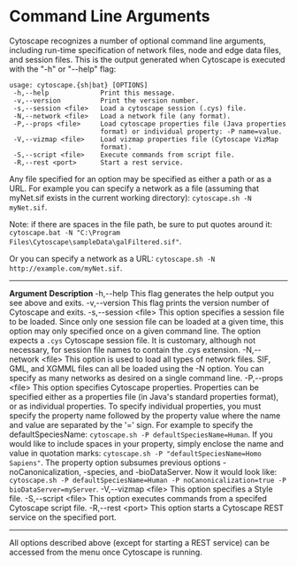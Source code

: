 Command Line Arguments
======================

Cytoscape recognizes a number of optional command line arguments,
including run-time specification of network files, node and edge data
files, and session files. This is the output generated when Cytoscape is
executed with the "-h" or "--help" flag:

    usage: cytoscape.{sh|bat} [OPTIONS]
     -h,--help             Print this message.
     -v,--version          Print the version number.
     -s,--session <file>   Load a cytoscape session (.cys) file.
     -N,--network <file>   Load a network file (any format).
     -P,--props <file>     Load cytoscape properties file (Java properties
                           format) or individual property: -P name=value.
     -V,--vizmap <file>    Load vizmap properties file (Cytoscape VizMap
                           format).
     -S,--script <file>    Execute commands from script file.
     -R,--rest <port>      Start a rest service.

Any file specified for an option may be specified as either a path or as
a URL. For example you can specify a network as a file (assuming that
myNet.sif exists in the current working directory):
`cytoscape.sh -N myNet.sif`.

Note: if there are spaces in the file path, be sure to put quotes around
it:
`cytoscape.bat -N "C:\Program Files\Cytoscape\sampleData\galFiltered.sif"`.

Or you can specify a network as a URL:
`cytoscape.sh -N http://example.com/myNet.sif`.

  --------------------------- ----------------------------------------------------------------------------------------------------------------------------------------------------------------------------------------------------------------------------------------------------------------------------------------------------------------------------------------------------------------------------------------------------------------------------------------------------------------------------------------------------------------------------------------------------------------------------------------------------------------------------------------------------------------------------------------------------------------------------------------------------------------------------------------------------------------------------
  **Argument**                **Description**
  -h,--help                   This flag generates the help output you see above and exits.
  -v,--version                This flag prints the version number of Cytoscape and exits.
  -s,--session &lt;file&gt;   This option specifies a session file to be loaded. Since only one session file can be loaded at a given time, this option may only specified once on a given command line. The option expects a `.cys` Cytoscape session file. It is customary, although not necessary, for session file names to contain the .cys extension.
  -N,--network &lt;file&gt;   This option is used to load all types of network files. SIF, GML, and XGMML files can all be loaded using the -N option. You can specify as many networks as desired on a single command line.
  -P,--props &lt;file&gt;     This option specifies Cytoscape properties. Properties can be specified either as a properties file (in Java's standard properties format), or as individual properties. To specify individual properties, you must specify the property name followed by the property value where the name and value are separated by the '=' sign. For example to specify the defaultSpeciesName: `cytoscape.sh -P defaultSpeciesName=Human`. If you would like to include spaces in your property, simply enclose the name and value in quotation marks: `cytoscape.sh -P "defaultSpeciesName=Homo Sapiens"`. The property option subsumes previous options -noCanonicalization, -species, and -bioDataServer. Now it would look like: `cytoscape.sh -P defaultSpeciesName=Human -P noCanonicalization=true -P bioDataServer=myServer`.
  -V,--vizmap &lt;file&gt;    This option specifies a Style file.
  -S,--script &lt;file&gt;    This option executes commands from a specifed Cytoscape script file.
  -R,--rest &lt;port&gt;      This option starts a Cytoscape REST service on the specified port.
  --------------------------- ----------------------------------------------------------------------------------------------------------------------------------------------------------------------------------------------------------------------------------------------------------------------------------------------------------------------------------------------------------------------------------------------------------------------------------------------------------------------------------------------------------------------------------------------------------------------------------------------------------------------------------------------------------------------------------------------------------------------------------------------------------------------------------------------------------------------------

All options described above (except for starting a REST service) can be
accessed from the menu once Cytoscape is running.
